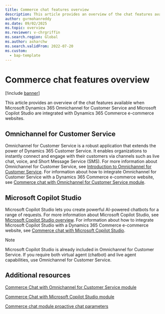 ```yaml
---
title: Commerce chat features overview
description: This article provides an overview of the chat features available when the Microsoft Dynamics 365 Omnichannel for Customer Service and Microsoft Copilot Studio applications are integrated with Dynamics 365 Commerce e-commerce websites.
author: gvrmohanreddy
ms.date: 09/02/2025
ms.topic: overview
ms.reviewer: v-chrgriffin
ms.search.region: Global
ms.author: asharchw
ms.search.validFrom: 2022-07-20
ms.custom: 
  - bap-template
---
```


# Commerce chat features overview

[!include [banner](../includes/banner.md)]

This article provides an overview of the chat features available when Microsoft Dynamics 365 Omnichannel for Customer Service and Microsoft Copilot Studio are integrated with Dynamics 365 Commerce e-commerce websites.

## Omnichannel for Customer Service

Omnichannel for Customer Service is a robust application that extends the power of Dynamics 365 Customer Service. It enables organizations to instantly connect and engage with their customers via channels such as live chat, voice, and Short Message Service (SMS). For more information about Omnichannel for Customer Service, see [Introduction to Omnichannel for Customer Service](/dynamics365/customer-service/introduction-omnichannel). For information about how to integrate Omnichannel for Customer Service with a Dynamics 365 Commerce e-commerce website, see [Commerce chat with Omnichannel for Customer Service module](commerce-chat-module.md).

## Microsoft Copilot Studio

Microsoft Copilot Studio lets you create powerful AI-powered chatbots for a range of requests. For more information about Microsoft Copilot Studio, see [Microsoft Copilot Studio overview](/power-virtual-agents/fundamentals-what-is-power-virtual-agents). For information about how to integrate Microsoft Copilot Studio with a Dynamics 365 Commerce e-commerce website, see [Commerce chat with Microsoft Copilot Studio](chat-module-pva.md).

> [!NOTE]
> Microsoft Copilot Studio is already included in Omnichannel for Customer Service. If you require both virtual agent (chatbot) and live agent capabilities, use Omnichannel for Customer Service.

## Additional resources

[Commerce Chat with Omnichannel for Customer Service module](commerce-chat-module.md)

[Commerce Chat with Microsoft Copilot Studio module](chat-module-pva.md)

[Commerce chat module proactive chat parameters](chat-proactive-chat-parameters.md)
